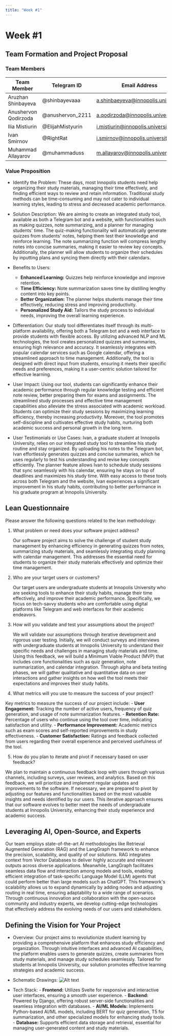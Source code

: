 ```yaml
---
title: "Week #1"
---
```


# Week #1

## **Team Formation and Project Proposal**

### **Team Members**

| Team Member              | Telegram ID   | Email Address   |
|--------------------------|---------------|-----------------|
|Aruzhan Shinbayeva    | @shinbayevaaa | a.shinbaeyeva@innopolis.university |
| Anushervon Qodirzoda  | @anushervon_2211 | a.qodirzoda@innopolis.university |
| Ilia Mistiurin| @ElijahMistyurin | i.mistiurin@innopolis.university |
|Ivan Smirnov          | @RightRat | i.smirnov@innopolis.university |
| Muhammad Allayarov | @muhammaduss | m.allayarov@innopolis.university |


### **Value Proposition**

- Identify the Problem:
   These days, most Innopolis students need help organizing their study materials, managing their time effectively, and finding efficient ways to review and retain information. Traditional study methods can be time-consuming and may not cater to individual learning styles, leading to stress and decreased academic performance.

- Solution Description:
  We are aiming to create an integrated study tool, available as both a Telegram bot and a website, with functionalities such as making quizzes, note summarizing, and a planner for managing students' time. The quiz-making functionality will automatically generate quizzes from students' notes, helping them test their knowledge and reinforce learning. The note summarizing function will compress lengthy notes into concise summaries, making it easier to review key concepts. Additionally, the planner will allow students to organize their schedules by inputting plans and syncing them directly with their calendars.

- Benefits to Users:
    - **Enhanced Learning:** Quizzes help reinforce knowledge and improve retention.
    -  **Time Efficiency:** Note summarization saves time by distilling lengthy content into key points.
    - **Better Organization:** The planner helps students manage their time effectively, reducing stress and improving productivity.
    - **Personalized Study Aid:** Tailors the study process to individual needs, improving the overall learning experience.

- Differentiation:
  Our study tool differentiates itself through its multi-platform availability, offering both a Telegram bot and a web interface to provide students with flexible access. By utilizing advanced NLP and ML technologies, the tool creates personalized quizzes and summaries, ensuring high relevance and accuracy. It seamlessly integrates with popular calendar services such as Google calendar, offering a streamlined approach to time management. Additionally, the tool is designed with direct input from students, ensuring it meets their specific needs and preferences, making it a user-centric solution tailored for effective learning.


- User Impact:
  Using our tool, students can significantly enhance their academic performance through regular knowledge testing and efficient note review, better preparing them for exams and assignments. The streamlined study processes and effective time management capabilities also alleviate the stress associated with academic workload. Students can optimize their study sessions by maximizing learning efficiency, thereby increasing productivity. Moreover, the tool promotes self-discipline and cultivates effective study habits, nurturing both academic success and personal growth in the long term.


- User Testimonials or Use Cases:
   Ivan, a graduate student at Innopolis University, relies on our integrated study tool to streamline his study routine and stay organized. By uploading his notes to the Telegram bot, Ivan effortlessly generates quizzes and concise summaries, which he uses regularly to test his understanding and revise key concepts efficiently. The planner feature allows Ivan to schedule study sessions that sync seamlessly with his calendar, ensuring he stays on top of deadlines and maximizes his study time. With easy access to these tools across both Telegram and the website, Ivan experiences a significant improvement in his study habits, contributing to better performance in his graduate program at Innopolis University.




## **Lean Questionnaire**

Please answer the following questions related to the lean methodology:

1. What problem or need does your software project address? 
   
   Our software project aims to solve the challenge of student study management by enhancing efficiency in generating quizzes from notes, summarizing study materials, and seamlessly integrating study planning with calendar management. This addresses the essential need for students to organize their study materials effectively and optimize their time management.


2. Who are your target users or customers?

   Our target users are undergraduate students at Innopolis University who are seeking tools to enhance their study habits, manage their time effectively, and improve their academic performance. Specifically, we focus on tech-savvy students who are comfortable using digital platforms like Telegram and web interfaces for their academic endeavors.


3. How will you validate and test your assumptions about the project?

   We will validate our assumptions through iterative development and rigorous user testing. Initially, we will conduct surveys and interviews with undergraduate students at Innopolis University to understand their specific needs and challenges in managing study materials and time. Using this feedback, we will build a Minimum Viable Product (MVP) that includes core functionalities such as quiz generation, note summarization, and calendar integration. Through alpha and beta testing phases, we will gather qualitative and quantitative data on user interactions and gather insights on how well the tool meets their expectations and improves their study habits. 

  

4. What metrics will you use to measure the success of your project?

  Key metrics to measure the success of our project include:
     - **User Engagement:** Tracking the number of active users, frequency of quiz generation, and usage of note summarization features.
     - **Retention Rate:** Percentage of users who continue using the tool over time, indicating satisfaction and utility.
     - **Performance Improvement:** Academic metrics such as exam scores and self-reported improvements in study effectiveness.
     - **Customer Satisfaction:** Ratings and feedback collected from users regarding their overall experience and perceived usefulness of the tool.


5. How do you plan to iterate and pivot if necessary based on user feedback?

  We plan to maintain a continuous feedback loop with users through various channels, including surveys, user reviews, and analytics. Based on this feedback, we will prioritize and implement regular updates and improvements to the software. If necessary, we are prepared to pivot by adjusting our features and functionalities based on the most valuable insights and needs identified by our users. This iterative approach ensures that our software evolves to better meet the needs of undergraduate students at Innopolis University, enhancing their study experience and academic success.


## **Leveraging AI, Open-Source, and Experts**

Our team employs state-of-the-art AI methodologies like Retrieval Augmented Generation (RAG) and the LangGraph framework to enhance the precision, scalability, and quality of our solutions. RAG integrates context from Vector Databases to deliver highly accurate and relevant outputs across diverse applications. Meanwhile, LangGraph facilitates seamless data flow and interaction among models and tools, enabling efficient integration of task-specific Language Model (LLM) agents that could perform better than large models such as ChatGPT. This framework's scalability allows us to expand dynamically by adding nodes and adjusting routing in real time, ensuring adaptability to a wide range of scenarios. Through continuous innovation and collaboration with the open-source community and industry experts, we develop cutting-edge technologies that effectively address the evolving needs of our users and stakeholders.


## **Defining the Vision for Your Project**

- Overview: 
   Our project aims to revolutionize student learning by providing a comprehensive platform that enhances study efficiency and organization. Through intuitive interfaces and advanced AI capabilities, the platform enables users to generate quizzes, create summaries from study materials, and manage study schedules seamlessly. Tailored for students at Innopolis University, our solution promotes effective learning strategies and academic success.


- Schematic Drawings: 
   ![Alt text](/2024/Team44/week1_1.jpg)
- Tech Stack: 
      - **Frontend:** Utilizes Svelte for responsive and interactive user interfaces, ensuring a smooth user experience.
      - **Backend:** Powered by Django, offering robust server-side functionalities and seamless integration with databases.
      - **AI/ML Models:** Implements Python-based AI/ML models, including BERT for quiz generation, T5 for summarization, and other specialized models for enhancing study tools.
      - **Database:** Supports efficient data storage and retrieval, essential for managing user-generated content and study materials.